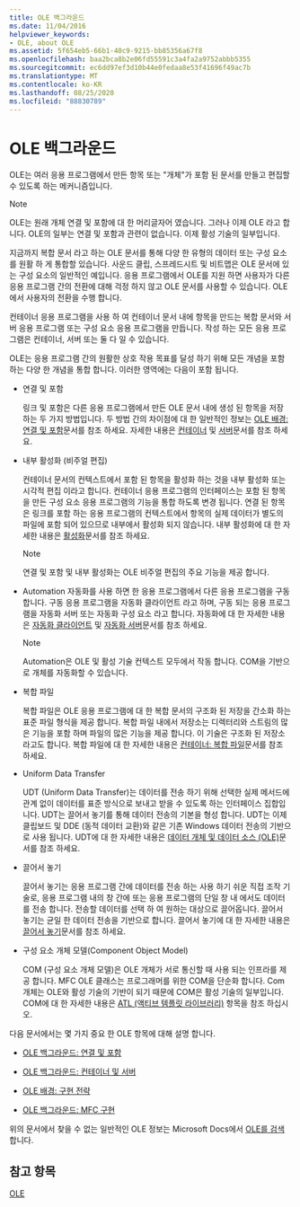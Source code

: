 ```yaml
---
title: OLE 백그라운드
ms.date: 11/04/2016
helpviewer_keywords:
- OLE, about OLE
ms.assetid: 5f654eb5-66b1-40c9-9215-bb85356a67f8
ms.openlocfilehash: baa2bca8b2e06fd55591c3a4fa2a9752abbb5355
ms.sourcegitcommit: ec6dd97ef3d10b44e0fedaa8e53f41696f49ac7b
ms.translationtype: MT
ms.contentlocale: ko-KR
ms.lasthandoff: 08/25/2020
ms.locfileid: "88830789"
---
```

# <a name="ole-background"></a>OLE 백그라운드

OLE는 여러 응용 프로그램에서 만든 항목 또는 "개체"가 포함 된 문서를 만들고 편집할 수 있도록 하는 메커니즘입니다.

> [!NOTE]
> OLE는 원래 개체 연결 및 포함에 대 한 머리글자어 였습니다. 그러나 이제 OLE 라고 합니다. OLE의 일부는 연결 및 포함과 관련이 없습니다. 이제 활성 기술의 일부입니다.

지금까지 복합 문서 라고 하는 OLE 문서를 통해 다양 한 유형의 데이터 또는 구성 요소를 원활 하 게 통합할 있습니다. 사운드 클립, 스프레드시트 및 비트맵은 OLE 문서에 있는 구성 요소의 일반적인 예입니다. 응용 프로그램에서 OLE를 지원 하면 사용자가 다른 응용 프로그램 간의 전환에 대해 걱정 하지 않고 OLE 문서를 사용할 수 있습니다. OLE에서 사용자의 전환을 수행 합니다.

컨테이너 응용 프로그램을 사용 하 여 컨테이너 문서 내에 항목을 만드는 복합 문서와 서버 응용 프로그램 또는 구성 요소 응용 프로그램을 만듭니다. 작성 하는 모든 응용 프로그램은 컨테이너, 서버 또는 둘 다 일 수 있습니다.

OLE는 응용 프로그램 간의 원활한 상호 작용 목표를 달성 하기 위해 모든 개념을 포함 하는 다양 한 개념을 통합 합니다. 이러한 영역에는 다음이 포함 됩니다.

- 연결 및 포함

   링크 및 포함은 다른 응용 프로그램에서 만든 OLE 문서 내에 생성 된 항목을 저장 하는 두 가지 방법입니다. 두 방법 간의 차이점에 대 한 일반적인 정보는 [OLE 배경: 연결 및 포함](ole-background-linking-and-embedding.md)문서를 참조 하세요. 자세한 내용은 [컨테이너](containers.md) 및 [서버](servers.md)문서를 참조 하세요.

- 내부 활성화 (비주얼 편집)

   컨테이너 문서의 컨텍스트에서 포함 된 항목을 활성화 하는 것을 내부 활성화 또는 시각적 편집 이라고 합니다. 컨테이너 응용 프로그램의 인터페이스는 포함 된 항목을 만든 구성 요소 응용 프로그램의 기능을 통합 하도록 변경 됩니다. 연결 된 항목은 링크를 포함 하는 응용 프로그램의 컨텍스트에서 항목의 실제 데이터가 별도의 파일에 포함 되어 있으므로 내부에서 활성화 되지 않습니다. 내부 활성화에 대 한 자세한 내용은 [활성화](activation-cpp.md)문서를 참조 하세요.

   > [!NOTE]
   > 연결 및 포함 및 내부 활성화는 OLE 비주얼 편집의 주요 기능을 제공 합니다.

- Automation 자동화를 사용 하면 한 응용 프로그램에서 다른 응용 프로그램을 구동 합니다. 구동 응용 프로그램을 자동화 클라이언트 라고 하며, 구동 되는 응용 프로그램을 자동화 서버 또는 자동화 구성 요소 라고 합니다. 자동화에 대 한 자세한 내용은 [자동화 클라이언트](automation-clients.md) 및 [자동화 서버](automation-servers.md)문서를 참조 하세요.

   > [!NOTE]
   > Automation은 OLE 및 활성 기술 컨텍스트 모두에서 작동 합니다. COM을 기반으로 개체를 자동화할 수 있습니다.

- 복합 파일

   복합 파일은 OLE 응용 프로그램에 대 한 복합 문서의 구조화 된 저장을 간소화 하는 표준 파일 형식을 제공 합니다. 복합 파일 내에서 저장소는 디렉터리와 스트림의 많은 기능을 포함 하며 파일의 많은 기능을 제공 합니다. 이 기술은 구조화 된 저장소 라고도 합니다. 복합 파일에 대 한 자세한 내용은 [컨테이너: 복합 파일](containers-compound-files.md)문서를 참조 하세요.

- Uniform Data Transfer

   UDT (Uniform Data Transfer)는 데이터를 전송 하기 위해 선택한 실제 메서드에 관계 없이 데이터를 표준 방식으로 보내고 받을 수 있도록 하는 인터페이스 집합입니다. UDT는 끌어서 놓기를 통해 데이터 전송의 기본을 형성 합니다. UDT는 이제 클립보드 및 DDE (동적 데이터 교환)와 같은 기존 Windows 데이터 전송의 기반으로 사용 됩니다. UDT에 대 한 자세한 내용은 [데이터 개체 및 데이터 소스 (OLE)](data-objects-and-data-sources-ole.md)문서를 참조 하세요.

- 끌어서 놓기

   끌어서 놓기는 응용 프로그램 간에 데이터를 전송 하는 사용 하기 쉬운 직접 조작 기술로, 응용 프로그램 내의 창 간에 또는 응용 프로그램의 단일 창 내 에서도 데이터를 전송 합니다. 전송할 데이터를 선택 하 여 원하는 대상으로 끌어옵니다. 끌어서 놓기는 균일 한 데이터 전송을 기반으로 합니다. 끌어서 놓기에 대 한 자세한 내용은 [끌어서 놓기](drag-and-drop-ole.md)문서를 참조 하세요.

- 구성 요소 개체 모델(Component Object Model)

   COM (구성 요소 개체 모델)은 OLE 개체가 서로 통신할 때 사용 되는 인프라를 제공 합니다. MFC OLE 클래스는 프로그래머를 위한 COM을 단순화 합니다. Com 개체는 OLE와 활성 기술의 기반이 되기 때문에 COM은 활성 기술의 일부입니다. COM에 대 한 자세한 내용은 [ATL (액티브 템플릿 라이브러리)](../atl/active-template-library-atl-concepts.md) 항목을 참조 하십시오.

다음 문서에서는 몇 가지 중요 한 OLE 항목에 대해 설명 합니다.

- [OLE 백그라운드: 연결 및 포함](ole-background-linking-and-embedding.md)

- [OLE 백그라운드: 컨테이너 및 서버](ole-background-containers-and-servers.md)

- [OLE 배경: 구현 전략](ole-background-implementation-strategies.md)

- [OLE 백그라운드: MFC 구현](ole-background-mfc-implementation.md)

위의 문서에서 찾을 수 없는 일반적인 OLE 정보는 Microsoft Docs에서 [OLE를 검색](/search/?terms=ole) 합니다.

## <a name="see-also"></a>참고 항목

[OLE](ole-in-mfc.md)
